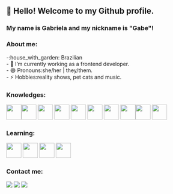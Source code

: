 
## 👋 Hello! Welcome to my Github profile.
### My name is Gabriela and my nickname is "Gabe"!
<h3> About me: </h3>
-:house_with_garden: Brazilian <br>
- 🔭 I’m currently working as a frontend developer.<br>
- 😄 Pronouns:she/her | they/them.<br>
- ⚡ Hobbies:reality shows, pet cats and music.<br>

<p> <h3>Knowledges:</h3></p>

<img src="https://cdn.jsdelivr.net/gh/devicons/devicon/icons/html5/html5-original.svg" width="40" height="40" /><img src="https://cdn.jsdelivr.net/gh/devicons/devicon/icons/css3/css3-original.svg" width="40" height="40"/> <img src="https://cdn.jsdelivr.net/gh/devicons/devicon/icons/javascript/javascript-original.svg" width="40" height="40" />
<img src="https://cdn.jsdelivr.net/gh/devicons/devicon/icons/react/react-original.svg" width="40" height="40" />
<img src="https://cdn.jsdelivr.net/gh/devicons/devicon/icons/github/github-original.svg"  width="40" height="40" /> <img src="https://cdn.jsdelivr.net/gh/devicons/devicon/icons/mysql/mysql-original.svg" width="40" height="40" /> <img src="https://cdn.jsdelivr.net/gh/devicons/devicon/icons/microsoftsqlserver/microsoftsqlserver-plain.svg" width="40" height="40" />
<img src="https://cdn.jsdelivr.net/gh/devicons/devicon/icons/bootstrap/bootstrap-original.svg"  width="40" height="40" /><img
src="https://cdn.jsdelivr.net/gh/devicons/devicon/icons/figma/figma-original.svg" width="40" height="40" /> 
<img src="https://cdn.jsdelivr.net/gh/devicons/devicon/icons/tailwindcss/tailwindcss-original-wordmark.svg" width="40" height="40" />

<p> <h3>Learning:</h3></p>

<img src="https://cdn.jsdelivr.net/gh/devicons/devicon/icons/nodejs/nodejs-original.svg" width="40" height="40" />  <img  src="https://cdn.jsdelivr.net/gh/devicons/devicon/icons/oracle/oracle-original.svg" width="40" height="40"/>
<img src="https://cdn.jsdelivr.net/gh/devicons/devicon/icons/nextjs/nextjs-original.svg" width="40" height="40"/>
<img src="https://cdn.jsdelivr.net/gh/devicons/devicon/icons/typescript/typescript-original.svg" width="40" height="40" />
<h3> Contact me:</h3>

<div>
<a href="https://www.instagram.com/gabeanchini/" target="_blank"><img src="https://img.shields.io/badge/-Instagram-%23E4405F?style=for-the-badge&logo=instagram&logoColor=white" target="_blank"></a>
<a href = "mailto:gabibisdx@gmail.com"><img src="https://img.shields.io/badge/Gmail-D14836?style=for-the-badge&logo=gmail&logoColor=white" target="_blank"></a>
<a href="https://www.linkedin.com/in/gabriela-bianchini-044450187/" target="_blank"><img src="https://img.shields.io/badge/-LinkedIn-%230077B5?style=for-the-badge&logo=linkedin&logoColor=white" target="_blank"></a>   
</div>
